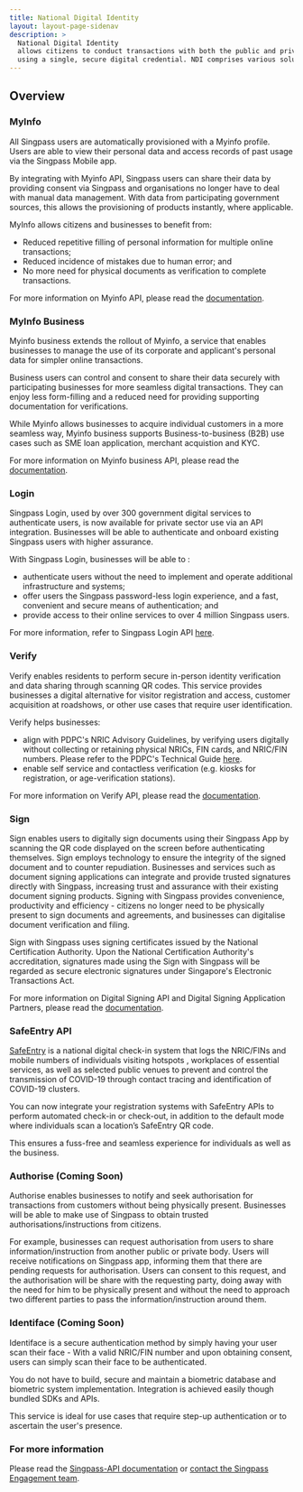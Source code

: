 ```yaml
---
title: National Digital Identity
layout: layout-page-sidenav
description: >
  National Digital Identity
  allows citizens to conduct transactions with both the public and private sectors 
  using a single, secure digital credential. NDI comprises various solutions such as MyInfo and SG-Verify.
---
```


## Overview

### MyInfo

All Singpass users are automatically provisioned with a Myinfo profile. Users are able to view their personal data and access records of past usage via the Singpass Mobile app.

By integrating with Myinfo API, Singpass users can share their data by providing consent via Singpass and organisations no longer have to deal with manual data management. With data from participating government sources, this allows the provisioning of products instantly, where applicable.

MyInfo allows citizens and businesses to benefit from:

- Reduced repetitive filling of personal information for multiple online transactions;
- Reduced incidence of mistakes due to human error; and
- No more need for physical documents as verification to complete transactions.

For more information on Myinfo API, please read the [documentation](https://api.singpass.gov.sg/library/myinfo/business/introduction).

### MyInfo Business

Myinfo business extends the rollout of Myinfo, a service that enables businesses to manage the use of its corporate and applicant's personal data for simpler online transactions.

Business users can control and consent to share their data securely with participating businesses for more seamless digital transactions. They can enjoy less form-filling and a reduced need for providing supporting documentation for verifications.

While Myinfo allows businesses to acquire individual customers in a more seamless way, Myinfo business supports Business-to-business (B2B) use cases such as SME loan application, merchant acquistion and KYC.

For more information on Myinfo business API, please read the [documentation](https://api.singpass.gov.sg/library/myinfobiz/business/introduction).

### Login

Singpass Login, used by over 300 government digital services to authenticate users, is now available for private sector use via an API integration. Businesses will be able to authenticate and onboard existing Singpass users with higher assurance.

With Singpass Login, businesses will be able to :
-	authenticate users without the need to implement and operate additional infrastructure and systems;
-	offer users the Singpass password-less login experience, and a fast, convenient and secure means of authentication; and
-	provide access to their online services to over 4 million Singpass users. 

For more information, refer to Singpass Login API [here](https://api.singpass.gov.sg/library/login/developers/overview-at-a-glance).

### Verify

Verify enables residents to perform secure in-person identity verification and data sharing through scanning QR codes. This service provides businesses a digital alternative for visitor registration and access, customer acquisition at roadshows, or other use cases that require user identification.

Verify helps businesses:
- align with PDPC's NRIC Advisory Guidelines, by verifying users digitally without collecting or retaining physical NRICs, FIN cards, and NRIC/FIN numbers. Please refer to the PDPC's Technical Guide [here](https://www.pdpc.gov.sg/-/media/Files/PDPC/PDF-Files/Other-Guides/Technical-Guide-to-Advisory-Guidelines-on-NRIC-Numbers---260819.pdf).
- enable self service and contactless verification (e.g. kiosks for registration, or age-verification stations).

For more information on Verify API, please read the [documentation](https://api.singpass.gov.sg/library/verify/business/introduction).

### Sign

Sign enables users to digitally sign documents using their Singpass App by scanning the QR code displayed on the screen before authenticating themselves. Sign employs technology to ensure the integrity of the signed document and to counter repudiation.
Businesses and services such as document signing applications can integrate and provide trusted signatures directly with Singpass, increasing trust and assurance with their existing document signing products. Signing with Singpass provides convenience, productivity and efficiency - citizens no longer need to be physically present to sign documents and agreements, and businesses can digitalise document verification and filing.

Sign with Singpass uses signing certificates issued by the National Certification Authority. Upon the National Certification Authority's accreditation, signatures made using the Sign with Singpass will be regarded as secure electronic signatures under Singapore's Electronic Transactions Act.

For more information on Digital Signing API and Digital Signing Application Partners, please read the [documentation](https://api.singpass.gov.sg/library/sign/business/introduction).

### SafeEntry API

[SafeEntry](https://www.safeentry.gov.sg) is a national digital check-in system that logs the NRIC/FINs and mobile numbers of individuals visiting hotspots , workplaces of essential services, as well as selected public venues to prevent and control the transmission of COVID-19 through contact tracing and identification of COVID-19 clusters.

You can now integrate your registration systems with SafeEntry APIs to perform automated check-in or check-out, in addition to the default mode where individuals scan a location’s SafeEntry QR code.

This ensures a fuss-free and seamless experience for individuals as well as the business.

### Authorise (Coming Soon)

Authorise enables businesses to notify and seek authorisation for transactions from customers without being physically present. Businesses will be able to make use of Singpass to obtain trusted authorisations/instructions from citizens.

For example, businesses can request authorisation from users to share information/instruction from another public or private body. Users will receive notifications on Singpass app, informing them that there are pending requests for authorisation. Users can consent to this request, and the authorisation will be share with the requesting party, doing away with the need for him to be physically present and without the need to approach two different parties to pass the information/instruction around them.

### Identiface (Coming Soon)

Identiface is a secure authentication method by simply having your user scan their face - With a valid NRIC/FIN number and upon obtaining consent, users can simply scan their face to be authenticated. 

You do not have to build, secure and maintain a biometric database and biometric system implementation. Integration is achieved easily though bundled SDKs and APIs.

This service is ideal for use cases that require step-up authentication or to ascertain the user's presence.

### For more information

Please read the [Singpass-API documentation](https://api.singpass.gov.sg/) or [contact the Singpass Engagement team](https://go.gov.sg/engage-ndi).
